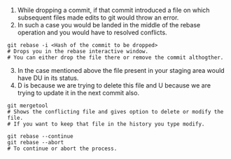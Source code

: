 1. While dropping a commit, if that commit introduced a file on which subsequent files made edits to git would throw an error.
2. In such a case you would be landed in the middle of the rebase operation and you would have to resolved conflicts.
``` shell
git rebase -i <Hash of the commit to be dropped>
# Drops you in the rebase interactive window.
# You can either drop the file there or remove the commit althogther.
```
3. In the case mentioned above the file present in your staging area would have DU in its status.
4. D is because we are trying to delete this file and U because we are trying to update it in the next commit also.
``` shell
git mergetool
# Shows the conflicting file and gives option to delete or modify the file.
# If you want to keep that file in the history you type modify.

git rebase --continue
git rebase --abort
# To continue or abort the process.
```